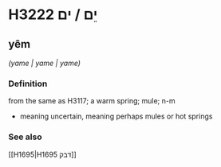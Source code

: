 # H3222 יֵם / ים

## yêm

_(yame | yame | yame)_

### Definition

from the same as H3117; a warm spring; mule; n-m

- meaning uncertain, meaning perhaps mules or hot springs

### See also

[[H1695|H1695 דבק]]
